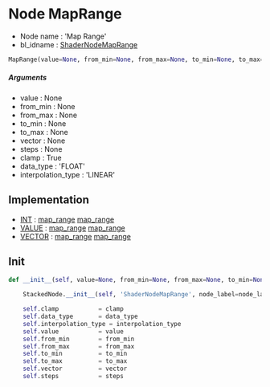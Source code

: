 # Node MapRange

- Node name : 'Map Range'
- bl_idname : [ShaderNodeMapRange](https://docs.blender.org/api/current/bpy.types.ShaderNodeMapRange.html)


``` python
MapRange(value=None, from_min=None, from_max=None, to_min=None, to_max=None, vector=None, steps=None, clamp=True, data_type='FLOAT', interpolation_type='LINEAR', node_label=None, node_color=None)
```
##### Arguments

- value : None
- from_min : None
- from_max : None
- to_min : None
- to_max : None
- vector : None
- steps : None
- clamp : True
- data_type : 'FLOAT'
- interpolation_type : 'LINEAR'

## Implementation

- [INT](/docs/GeoNodes/INT.md) : [map_range](/docs/GeoNodes/INT.md#map_range) [map_range](/docs/GeoNodes/INT.md#map_range)
- [VALUE](/docs/GeoNodes/VALUE.md) : [map_range](/docs/GeoNodes/VALUE.md#map_range) [map_range](/docs/GeoNodes/VALUE.md#map_range)
- [VECTOR](/docs/GeoNodes/VECTOR.md) : [map_range](/docs/GeoNodes/VECTOR.md#map_range) [map_range](/docs/GeoNodes/VECTOR.md#map_range)

## Init

``` python
def __init__(self, value=None, from_min=None, from_max=None, to_min=None, to_max=None, vector=None, steps=None, clamp=True, data_type='FLOAT', interpolation_type='LINEAR', node_label=None, node_color=None):

    StackedNode.__init__(self, 'ShaderNodeMapRange', node_label=node_label, node_color=node_color)

    self.clamp           = clamp
    self.data_type       = data_type
    self.interpolation_type = interpolation_type
    self.value           = value
    self.from_min        = from_min
    self.from_max        = from_max
    self.to_min          = to_min
    self.to_max          = to_max
    self.vector          = vector
    self.steps           = steps
```

